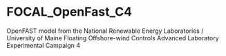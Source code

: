 # FOCAL_OpenFast_C4
OpenFAST model from the National Renewable Energy Laboratories / University of Maine Floating Offshore-wind Controls Advanced Laboratory Experimental Campaign 4

